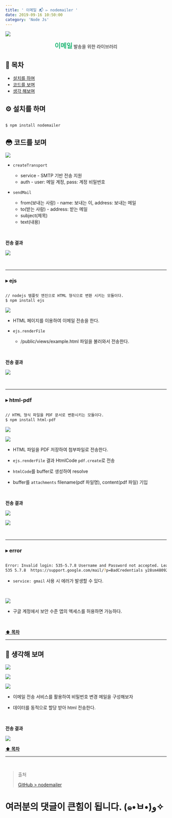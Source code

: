 ```yaml
---
title: ' 이메일 📬 ▻ nodemailer '
date: 2019-09-16 10:50:00
category: 'Node Js'
---
```


![](./images/nodemailer/logo.png)

<center><strong style="color:#1FB674; font-size: 20px;">이메일</strong> 발송을 위한 라이브러리</center>

## **💎 목차**

- [설치를 하며](#️-설치를-하며)
- [코드를 보며](#-코드를-보며)
- [생각 해보며](#-생각해-보며)

## **⚙️ 설치를 하며**

```sh

$ npm install nodemailer

```

## **😳 코드를 보며**

![](./images/nodemailer/1.example.png)
<br />

- `createTransport`

  - service - SMTP 기반 전송 지원
  - auth - user: 메일 계정, pass: 계정 비밀번호

- `sendMail`
  - from(보내는 사람) - name: 보내는 이, address: 보내는 메일
  - to(받는 사람) - address: 받는 메일
  - subject(제목)
  - text(내용)

<br />

**전송 결과**

![](./images/nodemailer/1.result.png)
<br />

<br />
<hr />

### ▸ ejs

```sh

// nodejs 템플릿 엔진으로 HTML 형식으로 변환 시키는 모듈이다.
$ npm install ejs

```

![](./images/nodemailer/2.example.png)
<br />

- HTML 페이지를 이용하여 이메일 전송을 한다.

- `ejs.renderFile`
  - /public/views/example.html 파일을 불러와서 전송한다.

<br />

**전송 결과**

![](./images/nodemailer/2.result.png)
<br />

<br />
<hr />

### ▸ html-pdf

```sh

// HTML 형식 파일을 PDF 문서로 변환시키는 모듈이다.
$ npm install html-pdf

```

![](./images/nodemailer/3-1.example.png)
<br />

![](./images/nodemailer/3-2.example.png)
<br />

- HTML 파일을 PDF 저장하여 첨부파일로 전송한다.

- `ejs.renderFile` 결과 HtmlCode `pdf.create`로 전송

- `htmlCode`를 buffer로 생성하여 resolve

- buffer를 `attachments` filename(pdf 파일명), content(pdf 파일) 기입

<br />

**전송 결과**

![](./images/nodemailer/3-1.result.png)
<br />

![](./images/nodemailer/3-2.result.png)
<br />

<br />
<hr />

### ▸ error

```sh

Error: Invalid login: 535-5.7.8 Username and Password not accepted. Learn more at
535 5.7.8  https://support.google.com/mail/?p=BadCredentials y28sm48092065pfq.48 - gsmtp

```

- `service: gmail` 사용 시 에러가 발생할 수 있다.

<br />

![](./images/nodemailer/solution.png)
<br />

- 구글 계정에서 보안 수준 앱의 엑세스를 허용하면 가능하다.

<br />

**[⬆ 목차](#-목차)**

---

## **🤔 생각해 보며**

![](./images/nodemailer/4-1.example.png)
<br />

![](./images/nodemailer/4-2.example.png)
<br />

![](./images/nodemailer/4-3.example.png)
<br />

- 이메일 전송 서비스를 활용하여 비밀번호 변경 메일을 구성해보자

- 데이터를 동적으로 할당 받아 html 전송한다.

<br />

**전송 결과**

![](./images/nodemailer/4.result.png)
<br />

**[⬆ 목차](#-목차)**

---

<br />

> 출처
>
> <a href="https://github.com/bynodejs/nodemailer" target="_blank">GitHub > nodemailer</a>

# 여러분의 댓글이 큰힘이 됩니다. (๑•̀ㅂ•́)و✧
